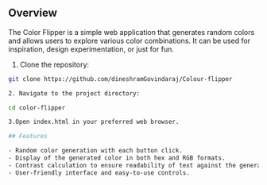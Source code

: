 ## Overview

The Color Flipper is a simple web application that generates random colors and allows users to explore various color combinations. It can be used for inspiration, design experimentation, or just for fun.


1. Clone the repository:

```bash
git clone https://github.com/dineshramGovindaraj/Colour-flipper

2. Navigate to the project directory:

cd color-flipper

3.Open index.html in your preferred web browser.

## Features

- Random color generation with each button click.
- Display of the generated color in both hex and RGB formats.
- Contrast calculation to ensure readability of text against the generated color.
- User-friendly interface and easy-to-use controls.
